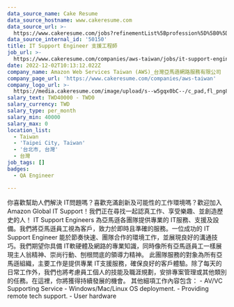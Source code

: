 ```yaml
---
data_source_name: Cake Resume
data_source_hostname: www.cakeresume.com
data_source_url: >-
  https://www.cakeresume.com/jobs?refinementList%5Bprofession%5D%5B0%5D=engineering_qa-engineer&refinementList%5Bsalary_type%5D=per_month&refinementList%5Bsalary_currency%5D=TWD&range%5Bsalary_range%5D%5Bmax%5D=600000
data_source_internal_id: '50150'
title: IT Support Engineer 支援工程師
job_url: >-
  https://www.cakeresume.com/companies/aws-taiwan/jobs/it-support-engineer-support-engineer
date: 2022-12-02T10:13:12.022Z
company_name: Amazon Web Services Taiwan (AWS)_台灣亞馬遜網路服務有限公司
company_page_url: 'https://www.cakeresume.com/companies/aws-taiwan'
company_logo_url: >-
  https://media.cakeresume.com/image/upload/s--w5gqx0bC--/c_pad,fl_png8,h_200,w_200/v1666236367/yngx0yw139ve6fl3twwf.png
salary_text: TWD40000 - TWD0
salary_currency: TWD
salary_type: per_month
salary_min: 40000
salary_max: 0
location_list:
  - Taiwan
  - 'Taipei City, Taiwan'
  - '台北市, 台灣'
  - 台灣
job_tags: []
badges:
  - QA Engineer

---
```


你喜歡幫助人們解決 IT問題嗎？喜歡充滿創新及可能性的工作環境嗎？歡迎加入Amazon Global IT Support！我們正在尋找一起認真工作、享受樂趣、並創造歷史的人！ IT Support Engineers 為亞馬遜各團隊提供專業的 IT服務、支援及設備。我們將亞馬遜員工視為客戶，致力於即時且準確的服務。一位成功的 IT Support Engineer 能於節奏快速、團隊合作的環境工作，並展現良好的溝通技巧。我們期望你具備 IT軟硬體及網路的專業知識，同時像所有亞馬遜員工一樣展現主人翁精神、崇尚行動、刨根問底的領導力精神。 此團隊服務的對象為所有亞馬遜組織，主要工作是提供專業 IT支援服務，確保良好的客戶體驗。除了每天的日常工作外，我們也將考慮員工個人的技能及職涯規劃，安排專案管理或其他類別的任務。在這裡，你將獲得持續發展的機會。 其他細項工作內容包含： - AV/VC Supporting Service - Windows/Mac/Linux OS deployment. - Providing remote tech support. - User hardware
